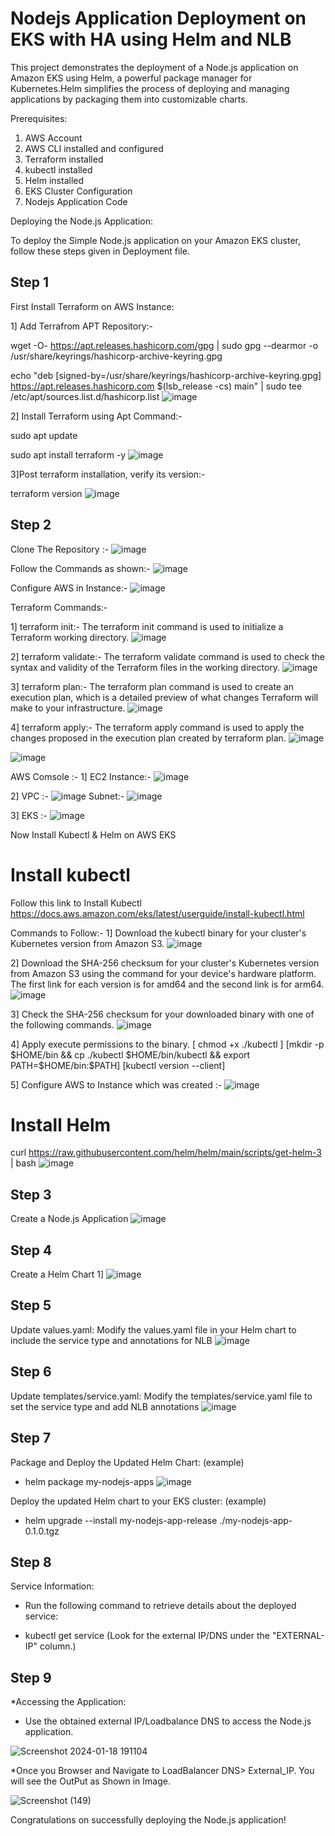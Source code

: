 # Nodejs Application Deployment on EKS with HA using Helm and NLB

This project demonstrates the deployment of a Node.js application on Amazon EKS using Helm, a powerful package manager for Kubernetes.Helm simplifies the process of deploying and managing applications by packaging them into customizable charts.

Prerequisites:
1. AWS Account
2. AWS CLI installed and configured
3. Terraform installed
4. kubectl installed
5. Helm installed
6. EKS Cluster Configuration
7. Nodejs Application Code


Deploying the Node.js Application:

To deploy the Simple Node.js application on your Amazon EKS cluster, follow these steps given in Deployment file.

Step 1
--------
First Install Terraform on AWS Instance:

1] Add Terrafrom APT Repository:-

wget -O- https://apt.releases.hashicorp.com/gpg | sudo gpg --dearmor -o /usr/share/keyrings/hashicorp-archive-keyring.gpg

echo "deb [signed-by=/usr/share/keyrings/hashicorp-archive-keyring.gpg] https://apt.releases.hashicorp.com $(lsb_release -cs) main" | sudo tee /etc/apt/sources.list.d/hashicorp.list
![image](https://github.com/RajputRenu/EKS_Project/assets/118665146/f4c5f314-e43c-4499-882d-afc1c09507b5)

2] Install Terraform using Apt Command:-

sudo apt update

sudo apt install terraform -y
![image](https://github.com/RajputRenu/EKS_Project/assets/118665146/16d2f970-32f5-4a9a-8972-e18eeed73b01)

3]Post terraform installation, verify its version:-

terraform version
![image](https://github.com/RajputRenu/EKS_Project/assets/118665146/f9d50d05-1bed-49aa-88e9-367657cf1cbd)

Step 2
-------
Clone The Repository :-
![image](https://github.com/RajputRenu/EKS_Project/assets/118665146/f27ada7c-961b-43f8-a1a1-e40d5fd25891)

Follow the Commands as shown:- 
![image](https://github.com/RajputRenu/EKS_Project/assets/118665146/4868aa60-f667-4d1c-a4af-c230d3cbffa6)

Configure AWS in Instance:-
![image](https://github.com/RajputRenu/EKS_Project/assets/118665146/43a28d0a-2854-40c0-93f2-f5dd57d2373b)

Terraform Commands:- 

1] terraform init:- 
The terraform init command is used to initialize a Terraform working directory. 
![image](https://github.com/RajputRenu/EKS_Project/assets/118665146/069f9293-2a93-4193-a630-e679869393c3)

2] terraform validate:-
The terraform validate command is used to check the syntax and validity of the Terraform files in the working directory.
![image](https://github.com/RajputRenu/EKS_Project/assets/118665146/dc1a5da9-fcf4-49b0-9727-ad136c0a26f9)

3] terraform plan:-
The terraform plan command is used to create an execution plan, which is a detailed preview of what changes Terraform will make to your infrastructure.
![image](https://github.com/RajputRenu/EKS_Project/assets/118665146/7d3c9dea-83e4-4c08-abfe-b71c73fb926c)

4] terraform apply:-
The terraform apply command is used to apply the changes proposed in the execution plan created by terraform plan.
![image](https://github.com/RajputRenu/EKS_Project/assets/118665146/b3978428-078f-488d-9105-9794d09e3ec6)

![image](https://github.com/RajputRenu/EKS_Project/assets/118665146/9ed58b44-6a75-4cdf-b86a-8aa0d42d90c3)

AWS Comsole :- 
1] EC2 Instance:-
![image](https://github.com/RajputRenu/EKS_Project/assets/118665146/cd2ecdd4-ae8a-4365-a418-d5b79b12bdd3)

2] VPC :-
![image](https://github.com/RajputRenu/EKS_Project/assets/118665146/92053ac2-987d-4703-9861-4ddcb2455de8)
Subnet:- 
![image](https://github.com/RajputRenu/EKS_Project/assets/118665146/d4cd2f11-058f-43bc-aea6-dc8207bf834f)

3] EKS :-
![image](https://github.com/RajputRenu/EKS_Project/assets/118665146/11e6509c-26a9-4649-91b1-a7043a92b116)


Now Install Kubectl & Helm on AWS EKS
# Install kubectl
Follow this link to Install Kubectl
https://docs.aws.amazon.com/eks/latest/userguide/install-kubectl.html

Commands to Follow:-
1] Download the kubectl binary for your cluster's Kubernetes version from Amazon S3.
![image](https://github.com/RajputRenu/EKS_Project/assets/118665146/c7234e51-0c1f-44e1-bd12-00c2be6331be)

2] Download the SHA-256 checksum for your cluster's Kubernetes version from Amazon S3 using the command for your device's hardware platform. The first link for each version is for amd64 and the second link is for arm64.
![image](https://github.com/RajputRenu/EKS_Project/assets/118665146/595f0766-10ba-42fe-a90e-e21fae307d58)

3] Check the SHA-256 checksum for your downloaded binary with one of the following commands.
![image](https://github.com/RajputRenu/EKS_Project/assets/118665146/3714d1d4-0f21-41bf-a598-ad6fe44fbc0a)

4] Apply execute permissions to the binary.
[ chmod +x ./kubectl ]
[mkdir -p $HOME/bin && cp ./kubectl $HOME/bin/kubectl && export PATH=$HOME/bin:$PATH]
[kubectl version --client]

5] Configure AWS to Instance which was created :-
![image](https://github.com/RajputRenu/EKS_Project/assets/118665146/2d87f738-de5c-408a-a33c-e552b698307e)

# Install Helm
curl https://raw.githubusercontent.com/helm/helm/main/scripts/get-helm-3 | bash
![image](https://github.com/RajputRenu/EKS_Project/assets/118665146/995bf1e6-c04c-4667-b245-2c3d77714554)


Step 3
------
Create a Node.js Application
![image](https://github.com/RajputRenu/EKS_Project/assets/118665146/b1ae9296-9640-43a6-9aaf-6e54392fe099)

Step 4
--------
Create a Helm Chart
1] 
![image](https://github.com/RajputRenu/EKS_Project/assets/118665146/7436b09c-2ea3-4c84-b537-682a6eec8a2b)

 
Step 5
---------
Update values.yaml:
Modify the values.yaml file in your Helm chart to include the service type and annotations for NLB
![image](https://github.com/RajputRenu/EKS_Project/assets/118665146/f3f7754f-9c60-4c1a-98d4-a0bb64b43e56)


Step 6
----------
Update templates/service.yaml:
Modify the templates/service.yaml file to set the service type and add NLB annotations
![image](https://github.com/RajputRenu/EKS_Project/assets/118665146/5a89da61-d602-4ac9-8187-7d0a3e0c86e5)


Step 7
----------
Package and Deploy the Updated Helm Chart: (example)
- helm package my-nodejs-apps
![image](https://github.com/RajputRenu/EKS_Project/assets/118665146/76d8eb22-c30f-4a83-af0c-4e6525b2814f)


Deploy the updated Helm chart to your EKS cluster: (example)
- helm upgrade --install my-nodejs-app-release ./my-nodejs-app-0.1.0.tgz

Step 8
----------
Service Information:
* Run the following command to retrieve details about the deployed service:
- kubectl get service
(Look for the external IP/DNS under the "EXTERNAL-IP" column.)

Step 9
------------
*Accessing the Application:
- Use the obtained external IP/Loadbalance DNS to access the Node.js application.

![Screenshot 2024-01-18 191104](https://github.com/RajputRenu/EKS_Project/assets/118665146/bb4ed26d-428f-4782-8c7a-087778085af5)


*Once you Browser and Navigate to LoadBalancer DNS> External_IP. You will see the OutPut as Shown in Image.

![Screenshot (149)](https://github.com/RajputRenu/EKS_Project/assets/118665146/2118cf52-c062-4eaf-87c7-c47e843b49eb)

Congratulations on successfully deploying the Node.js application! 
